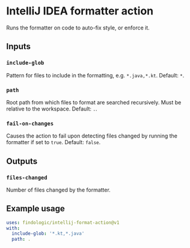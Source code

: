 # IntelliJ IDEA formatter action

Runs the formatter on code to auto-fix style, or enforce it.

## Inputs

### `include-glob`

Pattern for files to include in the formatting, e.g. `*.java,*.kt`. Default: `*`.

### `path`

Root path from which files to format are searched recursively. Must be relative to the workspace.
Default: `.`.

### `fail-on-changes`

Causes the action to fail upon detecting files changed by running the formatter if set to `true`.
Default: `false`.

## Outputs

### `files-changed`

Number of files changed by the formatter.

## Example usage

```yaml
uses: findologic/intellij-format-action@v1
with:
  include-glob: '*.kt,*.java'
  path: .
```